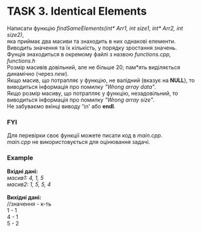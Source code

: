 # TASK 3.  Identical Elements 
Написати функцію  *findSameElements(int\* Arr1, int size1, int\* Arr2, int size2)*,\
яка приймає два масиви та знаходить в них однакові елементи.\
Виводить  значення та їх кількість, у порядку зростання значень.\
Фунція знаходиться в окремому файлі з назвою *functions.cpp,  functions.h*
\
Розмір масивів довільний, але не більше 20;  пам\*ять виділяється динамічно (через *new*).\
Якщо масив, що потрапляє у функцію,  не валідний (вказує на **NULL**), то виводиться інформація про помилку *"Wrong array data"*.\
Якщо розмір масиву, що потрапляє у функцію, незадовільний, то виводиться інформація про помилку *"Wrong array size"*. \
Не забуваємо вкінці виводу '\n' або  **endl**.


### FYI 
Для перевірки своє функції можете писати код в *main.cpp*.\
*main.cpp* не використовується для оцінювання задачі.


### Example
**Вхідні дані:** \
*масив1:     4, 1, 5*\
*масив2:     1,  5,  5, 4*\
\
**Вихідні дані:**\
//значення  -  к-ть\
          1 - 1\
          4 - 1\
          5 - 2
